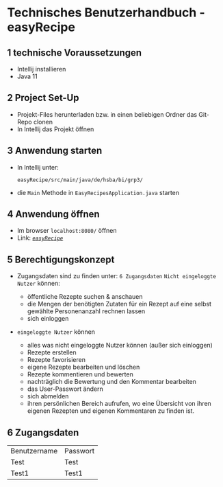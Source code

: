 # Technisches Benutzerhandbuch - easyRecipe

## 1 technische Voraussetzungen
- Intellij installieren
- Java 11

## 2 Project Set-Up
- Projekt-Files herunterladen bzw. in einen beliebigen Ordner das Git-Repo clonen
- In Intellij das Projekt öffnen

## 3 Anwendung starten
- In Intellij unter:

  `easyRecipe/src/main/java/de/hsba/bi/grp3/`
  
- die `Main` Methode in `EasyRecipesApplication.java` starten

## 4 Anwendung öffnen
- Im browser `localhost:8080/` öffnen 
- Link: *[`easyRecipe`](https://localhost:8080/)*

## 5 Berechtigungskonzept
- Zugangsdaten sind zu finden unter: `6 Zugangsdaten`
`Nicht eingeloggte Nutzer` können:
  - öffentliche Rezepte suchen & anschauen
  - die Mengen der benötigten Zutaten für ein Rezept auf eine selbst gewählte Personenanzahl rechnen lassen 
  - sich einloggen

- `eingeloggte Nutzer` können 
  - alles was nicht eingeloggte Nutzer können (außer sich einloggen)
  - Rezepte erstellen
  - Rezepte favorisieren
  - eigene Rezepte bearbeiten und löschen
  - Rezepte kommentieren und bewerten
  - nachträglich die Bewertung und den Kommentar bearbeiten
  - das User-Passwort ändern 
  - sich abmelden
  - ihren persönlichen Bereich aufrufen, wo eine Übersicht von ihren eigenen Rezepten und eigenen Kommentaren zu finden ist.

## 6 Zugangsdaten
<table>
<tr>
<td>Benutzername</td>
<td>Passwort</td>
</tr>
<tr>
<td>Test</td>
<td>Test</td>
</tr>
<tr>
<td>Test1</td>
<td>Test1</td>
</tr>
</table>
